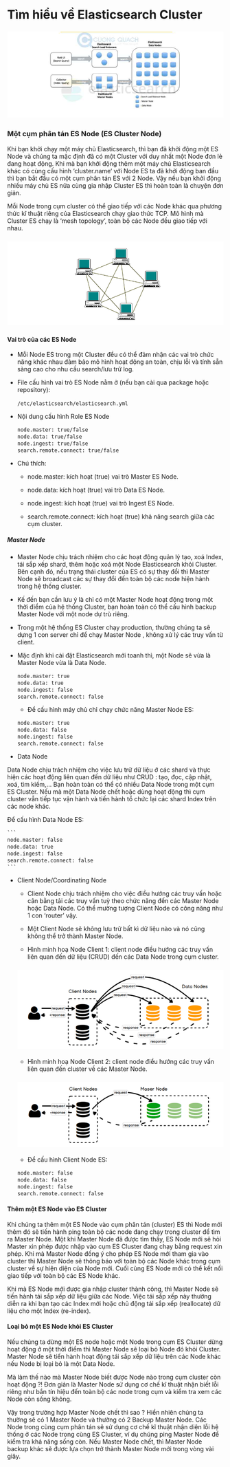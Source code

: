# Tìm hiểu về Elasticsearch Cluster

<h3 align="center"><img src="../Images/49.png"></h3>

### Một cụm phân tán ES Node (ES Cluster Node)

Khi bạn khởi chạy một máy chủ Elasticsearch, thì bạn đã khởi động một ES Node và chúng ta mặc định đã có một Cluster với duy nhất một Node đơn lẻ đang hoạt động. Khi mà bạn khởi động thêm một máy chủ Elasticsearch khác có cùng cấu hình ‘cluster.name‘ với Node ES ta đã khởi động ban đầu thì bạn bắt đầu có một cụm phân tán ES với 2 Node. Vậy nếu bạn khởi động nhiều máy chủ ES nữa cùng gia nhập Cluster ES thì hoàn toàn là chuyện đơn giản.

Mỗi Node trong cụm cluster có thể giao tiếp với các Node khác qua phương thức kĩ thuật riêng của Elasticsearch chạy giao thức TCP. Mô hình mà Cluster ES chạy là ‘mesh topology‘, toàn bộ các Node đều giao tiếp với nhau.

<h3 align="center"><img src="../Images/50.png"></h3>

#### Vai trò của các ES Node

- Mỗi Node ES trong một Cluster đều có thể đảm nhận các vai trò chức năng khác nhau đảm bảo mô hình hoạt động an toàn, chịu lỗi và tính sẵn sàng cao cho nhu cầu search/lưu trữ log.

- File cấu hình vai trò ES Node nằm ở (nếu bạn cài qua package hoặc repository):

	` /etc/elasticsearch/elasticsearch.yml `
	
- Nội dung cấu hình Role ES Node
	
	```
	node.master: true/false 
	node.data: true/false
	node.ingest: true/false
	search.remote.connect: true/false
	
	```
	
- Chú thích:

	- node.master: kích hoạt (true) vai trò Master ES Node.
	
	- node.data: kích hoạt (true) vai trò Data ES Node.
	
	- node.ingest: kích hoạt (true) vai trò Ingest ES Node.
	
	- search.remote.connect: kích hoạt (true) khả năng search giữa các cụm cluster.
	
##### Master Node

- Master Node chịu trách nhiệm cho các hoạt động quản lý tạo, xoá Index, tái sắp xếp shard, thêm hoặc xoá một Node Elasticsearch khỏi Cluster. Bên cạnh đó, nếu trạng thái cluster của ES có sự thay đổi thì Master Node sẽ broadcast các sự thay đổi đến toàn bộ các node hiện hành trong hệ thống cluster.

- Kế đến bạn cần lưu ý là chỉ có một Master Node hoạt động trong một thời điểm của hệ thống Cluster, bạn hoàn toàn có thể cấu hình backup Master Node với một node dự trù riêng.

- Trong một hệ thống ES Cluster chạy production, thường chúng ta sẽ dựng 1 con server chỉ để chạy Master Node , không xử lý các truy vấn từ client.

- Mặc định khi cài đặt Elasticsearch mới toanh thì, một Node sẽ vừa là Master Node vừa là Data Node.
	
	```
	node.master: true 
	node.data: true
	node.ingest: false 
	search.remote.connect: false
	
	```
	
	- Để cấu hình máy chủ chỉ chạy chức năng Master Node ES:

	```	
	node.master: true 
	node.data: false 
	node.ingest: false 
	search.remote.connect: false
	
	```
- Data Node

Data Node chịu trách nhiệm cho việc lưu trữ dữ liệu ở các shard và thực hiện các hoạt động liên quan đến dữ liệu như CRUD : tạo, đọc, cập nhật, xoá, tìm kiếm,… Bạn hoàn toàn có thể có nhiều Data Node trong một cụm ES Cluster. Nếu mà một Data Node chết hoặc dùng hoạt động thì cụm cluster vẫn tiếp tục vận hành và tiến hành tổ chức lại các shard Index trên các node khác.

Để cấu hình Data Node ES:

	```
	node.master: false 
	node.data: true 
	node.ingest: false 
	search.remote.connect: false
	```
- Client Node/Coordinating Node

	- Client Node chịu trách nhiệm cho việc điều hướng các truy vấn hoặc cân bằng tải các truy vấn tuỳ theo chức năng đến các Master Node hoặc Data Node. Có thể mường tượng Client Node có công năng như 1 con ‘router’ vậy.

	- Một Client Node sẽ không lưu trữ bất kì dữ liệu nào và nó cũng không thể trở thành Master Node.


	- Hình minh hoạ Node Client 1: client node điều hướng các truy vấn liên quan đến dữ liệu (CRUD) đến các Data Node trong cụm cluster.

	<h3 align="center"><img src="../Images/51.png"></h3>
	
	- Hình minh hoạ Node Client 2: client node điều hướng các truy vấn liên quan đến cluster về các Master Node.
	
	<h3 align="center"><img src="../Images/52.png"></h3>

	- Để cấu hình Client Node ES:

	```
	node.master: false 
	node.data: false
	node.ingest: false
	search.remote.connect: false
	```
	
#### Thêm một ES Node vào ES Cluster

Khi chúng ta thêm một ES Node vào cụm phân tán (cluster) ES thì Node mới thêm đó sẽ tiến hành ping toàn bộ các node đang chạy trong cluster để tìm ra Master Node. Một khi Master Node đã được tìm thấy, ES Node mới sẽ hỏi Master xin phép được nhập vào cụm ES Cluster đang chạy bằng request xin phép. Khi mà Master Node đồng ý cho phép ES Node mới tham gia vào cluster thì Master Node sẽ thông báo với toàn bộ các Node khác trong cụm cluster về sự hiện diện của Node mới. Cuối cùng ES Node mới có thể kết nối giao tiếp với toàn bộ các ES Node khác.

Khi mà ES Node mới được gia nhập cluster thành công, thì Master Node sẽ tiến hành tái sắp xếp dữ liệu giữa các Node. Việc tái sắp xếp này thường diễn ra khi bạn tạo các Index mới hoặc chủ động tái sắp xếp (reallocate) dữ liệu cho một Index (re-index).

#### Loại bỏ một ES Node khỏi ES Cluster

Nếu chúng ta dừng một ES node hoặc một Node trong cụm ES Cluster dừng hoạt động ở một thời điểm thì Master Node sẽ loại bỏ Node đó khỏi Cluster. Master Node sẽ tiến hành hoạt động tái sắp xếp dữ liệu trên các Node khác nếu Node bị loại bỏ là một Data Node.

Mà làm thế nào mà Master Node biết được Node nào trong cụm cluster còn hoạt động ?! Đơn giản là Master Node sử dụng cơ chế kĩ thuật nhận biết lỗi riêng như bắn tín hiệu đến toàn bộ các node trong cụm và kiểm tra xem các Node còn sống không.

Vậy trong trường hợp Master Node chết thì sao ? Hiển nhiên chúng ta thường sẽ có 1 Master Node và thường có 2 Backup Master Node. Các Node trong cùng cụm phân tán sẽ sử dụng cơ chế kĩ thuật nhận diện lỗi hệ thống ở các Node trong cùng ES Cluster, ví dụ chúng ping Master Node để kiểm tra khả năng sống còn. Nếu Master Node chết, thì Master Node backup khác sẽ được lựa chọn trở thành Master Node mới trong vòng vài giây.